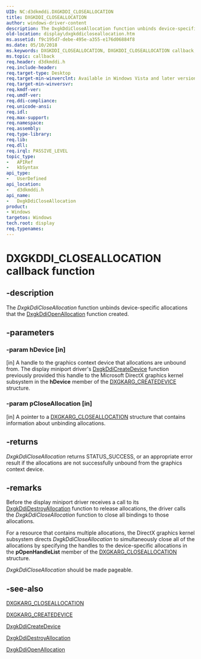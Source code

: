 ```yaml
---
UID: NC:d3dkmddi.DXGKDDI_CLOSEALLOCATION
title: DXGKDDI_CLOSEALLOCATION
author: windows-driver-content
description: The DxgkDdiCloseAllocation function unbinds device-specific allocations that the DxgkDdiOpenAllocation function created.
old-location: display\dxgkddicloseallocation.htm
ms.assetid: f9c195d7-debe-495e-a355-e176d06884f8
ms.date: 05/10/2018
ms.keywords: DXGKDDI_CLOSEALLOCATION, DXGKDDI_CLOSEALLOCATION callback, DmFunctions_357920c4-694d-48f8-97ef-aa367e210a59.xml, DxgkDdiCloseAllocation, DxgkDdiCloseAllocation callback function [Display Devices], d3dkmddi/DxgkDdiCloseAllocation, display.dxgkddicloseallocation
ms.topic: callback
req.header: d3dkmddi.h
req.include-header: 
req.target-type: Desktop
req.target-min-winverclnt: Available in Windows Vista and later versions of the Windows operating systems.
req.target-min-winversvr: 
req.kmdf-ver: 
req.umdf-ver: 
req.ddi-compliance: 
req.unicode-ansi: 
req.idl: 
req.max-support: 
req.namespace: 
req.assembly: 
req.type-library: 
req.lib: 
req.dll: 
req.irql: PASSIVE_LEVEL
topic_type:
-	APIRef
-	kbSyntax
api_type:
-	UserDefined
api_location:
-	d3dkmddi.h
api_name:
-	DxgkDdiCloseAllocation
product:
- Windows
targetos: Windows
tech.root: display
req.typenames: 
---
```


# DXGKDDI_CLOSEALLOCATION callback function


## -description


The <i>DxgkDdiCloseAllocation</i> function unbinds device-specific allocations that the <a href="https://msdn.microsoft.com/551154d7-950d-40e5-810b-8d803c1731ca">DxgkDdiOpenAllocation</a> function created.


## -parameters




### -param hDevice [in]

[in] A handle to the graphics context device that allocations are unbound from. The display miniport driver's <a href="https://msdn.microsoft.com/a7027735-0ec4-4fad-81fb-1c3aca4ebf2d">DxgkDdiCreateDevice</a> function previously provided this handle to the Microsoft DirectX graphics kernel subsystem in the <b>hDevice</b> member of the <a href="https://msdn.microsoft.com/library/windows/hardware/ff557570">DXGKARG_CREATEDEVICE</a> structure. 


### -param pCloseAllocation [in]

[in] A pointer to a <a href="https://msdn.microsoft.com/library/windows/hardware/ff557543">DXGKARG_CLOSEALLOCATION</a> structure that contains information about unbinding allocations.


## -returns



<i>DxgkDdiCloseAllocation</i> returns STATUS_SUCCESS, or an appropriate error result if the allocations are not successfully unbound from the graphics context device. 




## -remarks



Before the display miniport driver receives a call to its <a href="https://msdn.microsoft.com/cade544a-f9c6-4635-ab57-d09d694ca315">DxgkDdiDestroyAllocation</a> function to release allocations, the driver calls the <i>DxgkDdiCloseAllocation</i> function to close all bindings to those allocations. 

For a resource that contains multiple allocations, the DirectX graphics kernel subsystem directs <i>DxgkDdiCloseAllocation</i> to simultaneously close all of the allocations by specifying the handles to the device-specific allocations in the <b>pOpenHandleList</b> member of the <a href="https://msdn.microsoft.com/library/windows/hardware/ff557543">DXGKARG_CLOSEALLOCATION</a> structure. 

<i>DxgkDdiCloseAllocation</i> should be made pageable.




## -see-also




<a href="https://msdn.microsoft.com/library/windows/hardware/ff557543">DXGKARG_CLOSEALLOCATION</a>



<a href="https://msdn.microsoft.com/library/windows/hardware/ff557570">DXGKARG_CREATEDEVICE</a>



<a href="https://msdn.microsoft.com/a7027735-0ec4-4fad-81fb-1c3aca4ebf2d">DxgkDdiCreateDevice</a>



<a href="https://msdn.microsoft.com/cade544a-f9c6-4635-ab57-d09d694ca315">DxgkDdiDestroyAllocation</a>



<a href="https://msdn.microsoft.com/551154d7-950d-40e5-810b-8d803c1731ca">DxgkDdiOpenAllocation</a>
 

 

